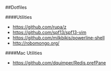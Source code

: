 ##Dotfiles


####Utilities

* https://github.com/rupa/z
* https://github.com/spf13/spf13-vim
* https://github.com/milkbikis/powerline-shell
* http://robomongo.org/



####Mac Utilities
* https://github.com/dquimper/Redis.prefPane

